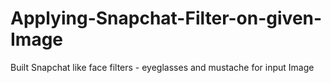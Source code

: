 # Applying-Snapchat-Filter-on-given-Image
Built Snapchat like face filters - eyeglasses and mustache for input Image

